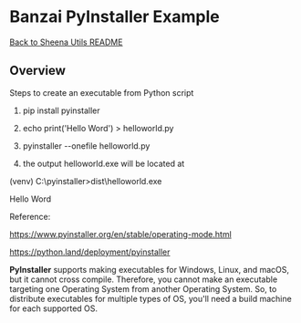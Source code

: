 # Banzai PyInstaller Example

 

[Back to Sheena Utils README](../README.md)

## Overview

 

Steps to create an executable from Python script

 

1) pip install pyinstaller

2) echo print('Hello Word') > helloworld.py

3) pyinstaller --onefile helloworld.py

4) the output helloworld.exe will be located at<br>

(venv) C:\pyinstaller>dist\helloworld.exe

Hello Word

 

Reference:<br>

https://www.pyinstaller.org/en/stable/operating-mode.html

 

https://python.land/deployment/pyinstaller<br>

 

**PyInstaller** supports making executables for Windows, Linux, and macOS, but it cannot cross compile. Therefore, you cannot make an executable targeting one Operating System from another Operating System. So, to distribute executables for multiple types of OS, you'll need a build machine for each supported OS.